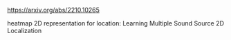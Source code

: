 https://arxiv.org/abs/2210.10265

heatmap 2D representation for location: Learning Multiple Sound Source 2D Localization